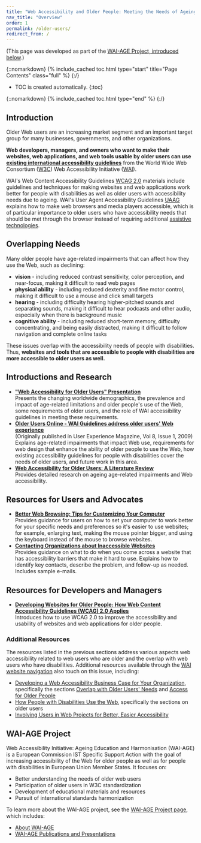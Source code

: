 ```yaml
---
title: "Web Accessibility and Older People: Meeting the Needs of Ageing Web Users"
nav_title: "Overview"
order: 1
permalink: /older-users/
redirect_from: /
---
```


(This page was developed as part of the [WAI-AGE Project, introduced
below](#waiage).)

{::nomarkdown}
{% include_cached toc.html type="start" title="Page Contents" class="full" %}
{:/}

-   TOC is created automatically.
{:toc}

{::nomarkdown}
{% include_cached toc.html type="end" %}
{:/}

## Introduction

Older Web users are an increasing market segment and an important target
group for many businesses, governments, and other organizations.

**Web developers, managers, and owners who want to make their websites,
web applications, and web tools usable by older users can use [existing
international accessibility
guidelines](http://www.w3.org/WAI/guid-tech.html)** from the World Wide
Web Consortium ([W3C](http://www.w3.org)) Web Accessibility Initiative
([WAI](http://www.w3.org/WAI/)).

WAI's Web Content Accessibility Guidelines [WCAG
2.0](http://www.w3.org/WAI/intro/wcag) materials include guidelines and
techniques for making websites and web applications work better for
people with disabilities as well as older users with accessibility needs
due to ageing. WAI's User Agent Accessibility Guidelines
[UAAG](http://www.w3.org/WAI/intro/uaag) explains how to make web
browsers and media players accessible, which is of particular importance
to older users who have accessibility needs that should be met through
the browser instead of requiring additional [assistive
technologies](http://www.w3.org/WAI/users/involving#at).

## Overlapping Needs

Many older people have age-related impairments that can affect how they
use the Web, such as declining:

-   **vision** - including reduced contrast sensitivity, color
    perception, and near-focus, making it difficult to read web pages
-   **physical ability** - including reduced dexterity and fine motor
    control, making it difficult to use a mouse and click small targets
-   **hearing** - including difficulty hearing higher-pitched sounds and
    separating sounds, making it difficult to hear podcasts and other
    audio, especially when there is background music
-   **cognitive ability** - including reduced short-term memory,
    difficulty concentrating, and being easily distracted, making it
    difficult to follow navigation and complete online tasks

These issues overlap with the accessibility needs of people with
disabilities. Thus, **websites and tools that are accessible to people
with disabilities are more accessible to older users as well.**

## Introductions and Research

-   [**"Web Accessibility for Older Users" Presentation**](http://www.w3.org/WAI/presentations/ageing/)<br>
    Presents the
    changing worldwide demographics, the prevalence and impact of
    age-related limitations and older people's use of the Web, some
    requirements of older users, and the role of WAI accessibility
    guidelines in meeting these requirements.
-   [**Older Users Online - WAI Guidelines address older users' Web
    experience**](http://www.w3.org/WAI/posts/2009/older-users-online)<br>(Originally
    published in User Experience Magazine, Vol 8, Issue 1, 2009)<br>
    Explains age-related impairments that impact Web use, requirements
    for web design that enhance the ability of older people to use the
    Web, how existing accessibility guidelines for people with
    disabilities cover the needs of older users, and future work in this
    area.
-   [**Web Accessibility for Older Users: A Literature
    Review**](http://www.w3.org/WAI/intro/wai-age-literature)<br>
    Provides detailed research on ageing age-related impairments and Web
    accessibility.

## Resources for Users and Advocates

-   **[Better Web Browsing: Tips for Customizing Your
    Computer](http://www.w3.org/WAI/users/browsing)**<br>
    Provides guidance for users on how to set your computer to work
    better for your specific needs and preferences so it's easier to use
    websites; for example, enlarging text, making the mouse pointer
    bigger, and using the keyboard instead of the mouse to browse
    websites.
-   [**Contacting Organizations about Inaccessible
    Websites**](http://www.w3.org/WAI/users/inaccessible)<br>
    Provides guidance on what to do when you come across a website that
    has accessibility barriers that make it hard to use. Explains how to
    identify key contacts, describe the problem, and follow-up as
    needed. Includes sample e-mails.

## Resources for Developers and Managers

-   **[Developing Websites for Older People: How Web Content Accessibility Guidelines (WCAG) 2.0 Applies](http://www.w3.org/WAI/older-users/developing.html)**<br>
    Introduces how to use WCAG 2.0 to improve the accessibility and
    usability of websites and web applications for older people.

### Additional Resources

The resources listed in the previous sections address various aspects
web accessibility related to web users who are older and the overlap
with web users who have disabilities. Additional resources available
through the [WAI website navigation](/WAI/) also touch on this issue,
including:

-   [Developing a Web Accessibility Business Case for Your
    Organization](/WAI/bcase), specifically the sections [Overlap with
    Older Users' Needs](/WAI/bcase/soc.html#older) and [Access for Older
    People](/WAI/bcase/soc.html#of)
-   [How People with Disabilities Use the
    Web](http://www.w3.org/WAI/intro/people-use-web.php), specifically
    the sections on older users
-   [Involving Users in Web Projects for Better, Easier
    Accessibility](http://www.w3.org/WAI/users/involving.html)

## WAI-AGE Project

Web Accessibility Initiative: Ageing Education and Harmonisation
(WAI-AGE) is a European Commission IST Specific Support Action with the
goal of increasing accessibility of the Web for older people as well as
for people with disabilities in European Union Member States. It focuses
on:

-   Better understanding the needs of older web users
-   Participation of older users in W3C standardization
-   Development of educational materials and resources
-   Pursuit of international standards harmonization

To learn more about the WAI-AGE project, see the [WAI-AGE Project
page](http://www.w3.org/WAI/WAI-AGE/), which includes:

-   [About WAI-AGE](http://www.w3.org/WAI/WAI-AGE/#about)
-   [WAI-AGE Publications and
    Presentations](http://www.w3.org/WAI/WAI-AGE/#pubs)
